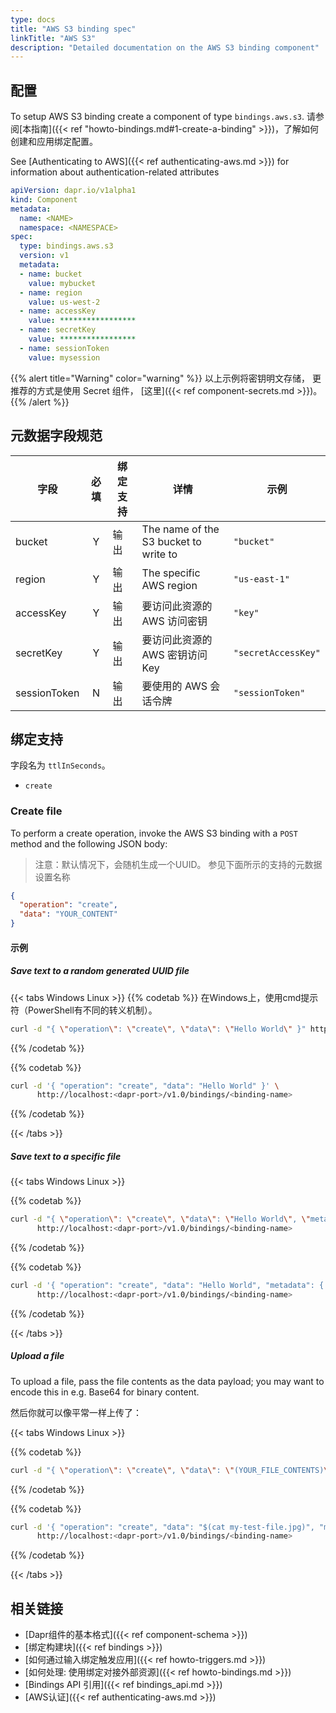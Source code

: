```yaml
---
type: docs
title: "AWS S3 binding spec"
linkTitle: "AWS S3"
description: "Detailed documentation on the AWS S3 binding component"
---
```


## 配置

To setup AWS S3 binding create a component of type `bindings.aws.s3`. 请参阅[本指南]({{< ref "howto-bindings.md#1-create-a-binding" >}})，了解如何创建和应用绑定配置。

See [Authenticating to AWS]({{< ref authenticating-aws.md >}}) for information about authentication-related attributes

```yaml
apiVersion: dapr.io/v1alpha1
kind: Component
metadata:
  name: <NAME>
  namespace: <NAMESPACE>
spec:
  type: bindings.aws.s3
  version: v1
  metadata:
  - name: bucket
    value: mybucket
  - name: region
    value: us-west-2
  - name: accessKey
    value: *****************
  - name: secretKey
    value: *****************
  - name: sessionToken
    value: mysession
```

{{% alert title="Warning" color="warning" %}}
以上示例将密钥明文存储， 更推荐的方式是使用 Secret 组件， [这里]({{< ref component-secrets.md >}})。
{{% /alert %}}

## 元数据字段规范

| 字段           | 必填 | 绑定支持 | 详情                                    | 示例                  |
| ------------ |:--:| ---- | ------------------------------------- | ------------------- |
| bucket       | Y  | 输出   | The name of the S3 bucket to write to | `"bucket"`          |
| region       | Y  | 输出   | The specific AWS region               | `"us-east-1"`       |
| accessKey    | Y  | 输出   | 要访问此资源的 AWS 访问密钥                      | `"key"`             |
| secretKey    | Y  | 输出   | 要访问此资源的 AWS 密钥访问 Key                  | `"secretAccessKey"` |
| sessionToken | N  | 输出   | 要使用的 AWS 会话令牌                         | `"sessionToken"`    |


## 绑定支持

字段名为 `ttlInSeconds`。

- `create`

### Create file

To perform a create operation, invoke the AWS S3 binding with a `POST` method and the following JSON body:

> 注意：默认情况下，会随机生成一个UUID。 参见下面所示的支持的元数据设置名称

```json
{
  "operation": "create",
  "data": "YOUR_CONTENT"
}
```

#### 示例


##### Save text to a random generated UUID file

{{< tabs Windows Linux >}}
  {{% codetab %}}
  在Windows上，使用cmd提示符（PowerShell有不同的转义机制）。
  ```bash
  curl -d "{ \"operation\": \"create\", \"data\": \"Hello World\" }" http://localhost:<dapr-port>/v1.0/bindings/<binding-name>
  ```
  {{% /codetab %}}

  {{% codetab %}}
  ```bash
  curl -d '{ "operation": "create", "data": "Hello World" }' \
        http://localhost:<dapr-port>/v1.0/bindings/<binding-name>
  ```
  {{% /codetab %}}

{{< /tabs >}}

##### Save text to a specific file

{{< tabs Windows Linux >}}

  {{% codetab %}}
  ```bash
  curl -d "{ \"operation\": \"create\", \"data\": \"Hello World\", \"metadata\": { \"key\": \"my-test-file.txt\" } }" \
        http://localhost:<dapr-port>/v1.0/bindings/<binding-name>
  ```
  {{% /codetab %}}

  {{% codetab %}}
  ```bash
  curl -d '{ "operation": "create", "data": "Hello World", "metadata": { "key": "my-test-file.txt" } }' \
        http://localhost:<dapr-port>/v1.0/bindings/<binding-name>
  ```
  {{% /codetab %}}

{{< /tabs >}}


##### Upload a file

To upload a file, pass the file contents as the data payload; you may want to encode this in e.g. Base64 for binary content.

然后你就可以像平常一样上传了：

{{< tabs Windows Linux >}}

  {{% codetab %}}
  ```bash
  curl -d "{ \"operation\": \"create\", \"data\": \"(YOUR_FILE_CONTENTS)\", \"metadata\": { \"key\": \"my-test-file.jpg\" } }" http://localhost:<dapr-port>/v1.0/bindings/<binding-name>
  ```
  {{% /codetab %}}

  {{% codetab %}}
  ```bash
  curl -d '{ "operation": "create", "data": "$(cat my-test-file.jpg)", "metadata": { "key": "my-test-file.jpg" } }' \
        http://localhost:<dapr-port>/v1.0/bindings/<binding-name>
  ```
  {{% /codetab %}}

{{< /tabs >}}

## 相关链接

- [Dapr组件的基本格式]({{< ref component-schema >}})
- [绑定构建块]({{< ref bindings >}})
- [如何通过输入绑定触发应用]({{< ref howto-triggers.md >}})
- [如何处理: 使用绑定对接外部资源]({{< ref howto-bindings.md >}})
- [Bindings API 引用]({{< ref bindings_api.md >}})
- [AWS认证]({{< ref authenticating-aws.md >}})
